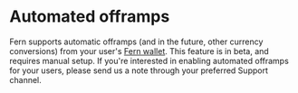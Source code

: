 # Automated offramps

Fern supports automatic offramps (and in the future, other currency conversions) from your user's [Fern wallet](create-fern-wallets.md). This feature is in beta, and requires manual setup. If you're interested in enabling automated offramps for your users, please send us a note through your preferred Support channel.
